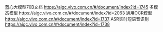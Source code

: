 蓝心大模型70B文档 https://aigc.vivo.com.cn/#/document/index?id=1745
多模态模型 https://aigc.vivo.com.cn/#/document/index?id=2063
通用OCR模型 https://aigc.vivo.com.cn/#/document/index?id=1737
ASR实时短语音识别 https://aigc.vivo.com.cn/#/document/index?id=1738